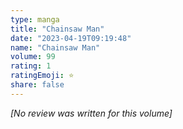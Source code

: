 ```yaml
---
type: manga
title: "Chainsaw Man"
date: "2023-04-19T09:19:48"
name: "Chainsaw Man"
volume: 99
rating: 1
ratingEmoji: ⭐️
share: false
---
```


*[No review was written for this volume]*

